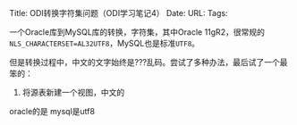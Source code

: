 Title: ODI转换字符集问题（ODI学习笔记4）
Date:
URL: 
Tags: 

一个Oracle库到MySQL库的转换，字符集，其中Oracle 11gR2，很常规的`NLS_CHARACTERSET=AL32UTF8`，MySQL也是标准`UTF8`。

但是转换过程中，中文的文字始终是???乱码。尝试了多种办法，最后试了一个最笨的：
1. 将源表新建一个视图，中文的

oracle的是
mysql是utf8